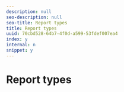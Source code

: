 ```yaml
---
description: null
seo-description: null
seo-title: Report types
title: Report types
uuid: 70cbd528-64b7-4f0d-a599-53fdef007ea4
index: y
internal: n
snippet: y
---
```


# Report types

